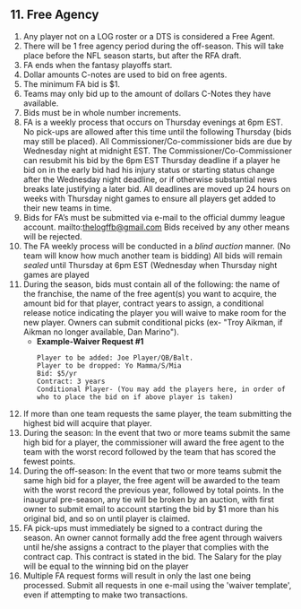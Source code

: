 ## 11. Free Agency

1. Any player not on a LOG roster or a DTS is considered a Free Agent.
1. There will be 1 free agency period during the off-season.  This will take place before the NFL season starts, but after the RFA draft.
1. FA ends when the fantasy playoffs start.
1. Dollar amounts C-notes are used to bid on free agents.
1. The minimum FA bid is $1.
1. Teams may only bid up to the amount of dollars C-Notes they have available.
1. Bids must be in whole number increments.
1. FA is a weekly process that occurs on Thursday evenings at 6pm EST. No pick-ups are allowed after this time until the following Thursday (bids may still be placed). All Commissioner/Co-commissioner bids are due by Wednesday night at midnight EST. The Commissioner/Co-Commissioner can resubmit his bid by the 6pm EST Thursday deadline if a player he bid on in the early bid had his injury status or starting status change after the Wednesday night deadline, or if otherwise substantial news breaks late justifying a later bid. All deadlines are moved up 24 hours on weeks with Thursday night games to ensure all players get added to their new teams in time.
1. Bids for FA’s must be submitted via e-mail to the official dummy league account. mailto:thelogffb@gmail.com Bids received by any other means will be rejected.
1. The FA weekly process will be conducted in a *blind auction* manner. (No team will know how much another team is bidding) All bids will remain *sealed* until Thursday at 6pm EST (Wednesday when Thursday night games are played
1. During the season, bids must contain all of the following: the name of the franchise, the name of the free agent(s) you want to acquire, the amount bid for that player, contract years to assign, a conditional release notice indicating the player you will waive to make room for the new player. Owners can submit conditional picks (ex- "Troy Aikman, if Aikman no longer available, Dan Marino").
    - **Example-Waiver Request #1**
      ```
      Player to be added: Joe Player/QB/Balt.
      Player to be dropped: Yo Mamma/S/Mia
      Bid: $5/yr
      Contract: 3 years
      Conditional Player- (You may add the players here, in order of who to place the bid on if above player is taken)
      ```
1. If more than one team requests the same player, the team submitting the highest bid will acquire that player.
1. During the season: In the event that two or more teams submit the same high bid for a player, the commissioner will award the free agent to the team with the worst record followed by the team that has scored the fewest points.
1. During the off-season: In the event that two or more teams submit the same high bid for a player, the free agent will be awarded to the team with the worst record the previous year, followed by total points. In the inaugural pre-season, any tie will be broken by an auction, with first owner to submit email to account starting the bid by $1 more than his original bid, and so on until player is claimed.
1. FA pick-ups must immediately be signed to a contract during the season. An owner cannot formally add the free agent through waivers until he/she assigns a contract to the player that complies with the contract cap. This contract is stated in the bid. The Salary for the play will be equal to the winning bid on the player
1. Multiple FA request forms will result in only the last one being processed. Submit all requests in one e-mail using the 'waiver template', even if attempting to make two transactions.

